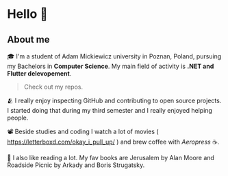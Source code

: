 # Hello 👊

## About me

🎓 I'm a student of Adam Mickiewicz university in Poznan, Poland, pursuing my Bachelors in **Computer Science**. My main field of activity is **.NET and Flutter delevopement**.
> Check out my repos.
 
🫂 I really enjoy inspecting GitHub and contributing to open source projects. I started doing that during my third semester and I really enjoyed helping people.

📽️ Beside studies and coding I watch a lot of movies ( https://letterboxd.com/okay_i_pull_up/ ) and brew coffee with *Aeropress* ☕.

📖 I also like reading a lot. My fav books are Jerusalem by Alan Moore and Roadside Picnic by Arkady and Boris Strugatsky.


